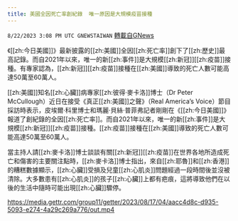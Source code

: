 ```yaml
---
title: 美國全因死亡率創紀錄  唯一原因是大規模疫苗接種
---
```

`8/22/2023 3:08 PM UTC GNEWSTAIWAN` [轉載自GNews](https://gnews.org/articles/1583799)



《[[zh:今日美國]]》最新披露的[[zh:美國]]全因[[zh:死亡率]]創下了[[zh:歷史]]最高記錄。而自2021年以來，唯一的新[[zh:事件]]是大規模[[zh:新冠]][[zh:疫苗]]接種。有專家認為，[[zh:新冠]][[zh:疫苗]]接種在[[zh:美國]]導致的死亡人數可能高達50萬至60萬人。  

[[zh:美國]]知名[[zh:心臟]]病專家[[zh:彼得·麥卡洛]]博士（Dr Peter McCullough）近日在接受《真正[[zh:美國]]之聲》（Real America’s  Voice）節目採訪時表示，皮埃爾·科里博士和瑪麗·貝絲·普菲弗記者剛剛在《[[zh:今日美國]]》報道了創紀錄的全因[[zh:死亡率]]。而自2021年以來，唯一的新[[zh:事件]]是大規模[[zh:新冠]][[zh:疫苗]]接種。[[zh:疫苗]]接種在[[zh:美國]]導致的死亡人數可能高達50萬至60萬人。

  

當主持人請[[zh:麥卡洛]]博士談談有關[[zh:新冠]][[zh:疫苗]]在世界各地所造成死亡和傷害的主要關注點時，[[zh:麥卡洛]]博士指出，來自[[zh:耶魯]]和[[zh:香港]]的糟糕數據顯示，[[zh:心臟]]受損及兒童[[zh:心肌炎]]問題經過一段時間後並沒被清除。大多數患有[[zh:心肌炎]]的孩子[[zh:心臟]]上都有疤痕，這將導致他們在以後的生活中隨時可能出現[[zh:心臟]]驟停。


https://media.gettr.com/group11/getter/2023/08/17/04/aacc4d8c-d935-5093-e274-4a29c269a776/out.mp4


